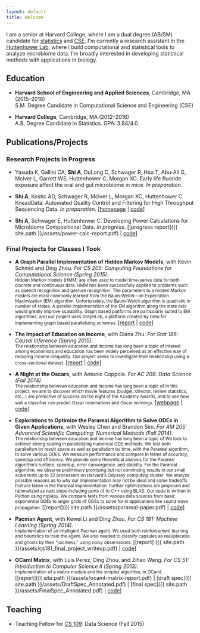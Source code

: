 ```yaml
---
layout: default
title: Welcome
---
```


I am a senior at Harvard College, where I am a dual degree (AB/SM) candidate
for [statistics](http://stat.harvard.edu) and
[CSE](http://www.seas.harvard.edu/programs/graduate/computational-science-and-engineering/master-of-science-in-cse).
I'm currently a research assistant in the [Huttenhower
Lab](http://huttenhower.org/), where I build computational and
statistical tools to analyze microbiome data. I'm broadly interested in
developing statistical methods with applications in biology.

## Education

+ **Harvard School of Engineering and Applied Sciences**, Cambridge, MA
(2015&ndash;2016) <br>
S.M. Degree Candidate in Computational Science and Engineering (CSE)

+ **Harvard College**, Cambridge, MA (2012&ndash;2016) <br>
A.B. Degree Candidate in Statistics. GPA: 3.84/4.0

## Publications/Projects

### Research Projects In Progress

+ Yasuda K, Gallini CA, **Shi A**, DuLong C, Schwager R, Hsu T, Abu-Ali G,
  Mclver L, Garrett WS, Huttenhower C, Morgan XC. Early life fluoride exposure
  affect the oral and gut microbiome in mice. *In preparation*.

+ **Shi A**, Kostic AD, Schwager R, McIver L, Morgan XC, Huttenhower C.
  KneadData: Automated Quality Control and Filtering for High Throughput
  Sequencing Data. *In preparation*.
  [[homepage](http://huttenhower.org/kneaddata) |
  [code](https://bitbucket.org/biobakery/kneaddata)]

+ **Shi A**, Schwager E, Huttenhower C. Developing Power Calculations for
  Microbiome Compositional Data. *In progress*. 
  [[progress report]({{ site.path }}/assets/power-calc-report.pdf) |
  [code](https://bitbucket.org/andys314/power-calculations)]

### Final Projects for Classes I Took

+ **A Graph Parallel Implementation of Hidden Markov Models**, with Kevin Schmid
  and Ding Zhou. *For CS 205: Computing Foundations for Computational Science
  (Spring 2015)*.
  <br>
  <small>
  Hidden Markov models (HMM) are often used to model time-series data for both
  discrete and continuous data. HMM has been successfully applied to problems
  such as speech recognition and gesture recognition. The parameters to a hidden
  Markov models are most commonly learned from the Baum-Welch&mdash;an
  Expectation Maximization (EM) algorithm. Unfortunately, the Baum-Welch
  algorithm is quadratic in number of states. A parallel implementation of the
  EM algorithm along the state axis would greatly improve scalability. Graph
  based platforms are particularly suited to EM algorithms, and our project uses
  GraphLab, a platform created by Dato for implementing graph based
  parallelizing schemes. 
  </small>
  [[report](https://github.com/cs205-project-group/hmm/blob/master/paper/report.pdf) | [code](https://github.com/cs205-project-group/hmm)]

+ **The Impact of Education on Income**, with Diana Zhu. *For Stat 186: Causal
  Inference (Spring 2015)*. <br>
  <small>
  The relationship between education and income has long been a topic of
  interest among economists and education has been widely perceived as an
  effective way of reducing income inequality. Our project seeks to investigate
  their relationship using a cross-sectional dataset.
  </small>
  [[report](https://github.com/giraffe-186/education-income/blob/master/writeup_final.pdf)
  | [code](https://github.com/giraffe-186/education-income)]

+ **A Night at the Oscars**, with Antonio Coppola. *For AC 209: Data Science
  (Fall 2014)*. <br>
  <small>
  The relationship between education and income has long been a topic of
  In this project, we aim to discover which movie features (budget, director,
  review statistics, etc...) are predictive of success on the night of the
  Academy Awards, and to see how well a classifier can predict Oscar nominations
  and Oscar winnings.
  </small>
  [[webpage](http://coppola-shi.github.io/OscarNights/) |
  [code](https://github.com/coppola-shi/OscarNights)]

+ **Explorations to Optimize the Parareal Algorithm to Solve ODEs in Given
  Applications**, with Wesley Chen and Brandon Sim. *For AM 205: Advanced
  Scientific Computing: Numerical Methods (Fall 2014)*. <br> 
  <small>
  The relationship between education and income has long been a topic of
  We look to achieve strong scaling in parallelizing numerical ODE methods. We
  test both parallelism by result space as well as parallelism by time, with the
  Parareal algorithm, to solve various ODEs. We measure performance and compare
  in terms of accuracy, speedup and efficiency. We provide some theoretical
  analysis for the Parareal algorithm’s runtime, speedup, error convergence, and
  stability. For the Parareal algorithm, we observe preliminary promising but
  not convincing results in our small scale tests up to 32 processors on
  Harvard’s Odyssey computing cluster. We analyze possible reasons as to why our
  implementation may not be ideal and some tradeoffs that are taken in the
  Parareal implementation. Further optimizations are proposed and rationalized
  as next steps including ports of to C++ using BLAS. Our code is written in
  Python using mpi4py. We compare tests from various data sources from basic
  exponential ODEs to larger grids of ODEs to solve for in applications like
  sound wave propagation. 
  </small>
  [[report]({{ site.path }}/assets/parareal-paper.pdf) |
  [code](https://github.com/am205-project/parareal)]

+ **Pacman Agent**, with Kewei Li and Ding Zhou. *For CS 181: Machine Learning
  (Spring 2014)*. <br>
  <small>
  Implementation of an intelligent Pacman agent. We used both reinforcement
  learning and heuristics to train the agent. We also needed to classify
  capsules as real/placebo and ghosts by their "juiciness," using noisy
  observations.
  </small>
  [[report] ({{ site.path }}/assets/cs181_final_project_writeup.pdf) | 
  [code](https://github.com/KDA9000/cs181_final_project)]

+ **OCaml Matrix**, with Luis Perez, Ding Zhou, and Zihao Wang. *For CS 51:
  Introduction to Computer Science II (Spring 2013)*. <br>
  <small>
  Implementation of a matrix module and the simplex algorithm, in OCaml.
  </small> <br>
  [[report]({{ site.path }}/assets/ocaml-matrix-report.pdf) | 
  [draft spec]({{ site.path }}/assets/DraftSpec_Annotated.pdf) | 
  [final spec]({{ site.path }}/assets/FinalSpec_Annotated.pdf) | 
  [code](https://github.com/Fantastic-Four/ocaml-matrix)]


## Teaching

+ Teaching Fellow for [CS 109](http://cs109.org): Data Science (Fall 2015)
